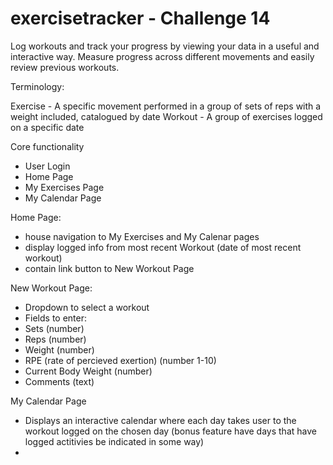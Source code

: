 # exercisetracker - Challenge 14
Log workouts and track your progress by viewing your data in a useful and interactive way.
Measure progress across different movements and easily review previous workouts.

Terminology:

Exercise - A specific movement performed in a group of sets of reps with a weight included, catalogued by date
Workout - A group of exercises logged on a specific date

Core functionality
- User Login 
- Home Page
- My Exercises Page
- My Calendar Page


Home Page:
- house navigation to My Exercises and My Calenar pages
- display logged info from most recent Workout (date of most recent workout)
- contain link button to New Workout Page

New Workout Page:
- Dropdown to select a workout
- Fields to enter:
- Sets (number)
- Reps (number)
- Weight (number)
- RPE (rate of percieved exertion) (number 1-10)
- Current Body Weight (number)
- Comments (text)

My Calendar Page
- Displays an interactive calendar where each day takes user to the workout logged on the chosen day (bonus feature have days that have logged actitivies be indicated in some way)
- 
